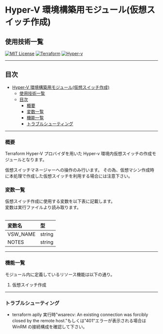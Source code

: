 <!-- プロジェクト名を記載 -->

# Hyper-V 環境構築用モジュール(仮想スイッチ作成)

## 使用技術一覧

<!-- シールド一覧を記載 -->

[![MIT License](http://img.shields.io/badge/license-MIT-blue.svg?style=flat)](LICENSE)
[![Terraform](https://img.shields.io/badge/-Terraform-007ACC.svg?logo=terraform&style=flat)](Code)
[![Hyper-v](http://img.shields.io/badge/Virtualization-Hyperv-Green.svg?style=flat)](Virtualization)

---

<!-- 目次を記載 -->

## 目次

- [Hyper-V 環境構築用モジュール(仮想スイッチ作成)](#hyper-v-環境構築用モジュール仮想スイッチ作成)
  - [使用技術一覧](#使用技術一覧)
  - [目次](#目次)
    - [概要](#概要)
    - [変数一覧](#変数一覧)
    - [機能一覧](#機能一覧)
    - [トラブルシューティング](#トラブルシューティング)

---

<!-- プロジェクトの説明を記載 -->

### 概要

Terraform Hyper-V プロバイダを用いた Hyper-v 環境内仮想スイッチの作成モジュールとなります。<br>

仮想スイッチマネージャーへの操作のみ行います。
その為、仮想マシン作成時に本処理で作成した仮想スイッチを利用する場合には注意下さい。<br>

<!-- プロジェクトの概要を記載 -->

### 変数一覧

仮想スイッチ作成に使用する変数を以下表に記載します。<br>
変数は実行ファイルより読み取ります。<br>
<br>

| 変数名   | 型     |
| :------- | :----- |
| VSW_NAME | string |
| NOTES    | string |

---

<!-- 実装機能の概要を記載 -->

### 機能一覧

モジュール内に定義しているリソース機能は以下の通り。<br>

1. 仮想スイッチ作成

<!-- ディレクトリ構成を記載 -->

---

<!-- 導入補法を記載 -->

<!-- トラブル時の対処法を記載 -->

### トラブルシューティング

- terraform aplly 実行時"wsarecv: An existing connection was forcibly closed by the remote host."もしくは"401"エラーが表示される場合は WinRM の接続構成を確認して下さい。

